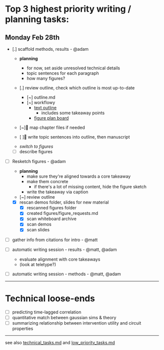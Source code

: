 # Top 3 highest priority writing / planning tasks:

## Monday Feb 28th
- [.] scaffold methods, results - @adam 
  - **planning**
    - for now, set aside unresolved technical details 
    - topic sentences for each paragraph
    - how many figures?
  - [.] review outline, check which outline is most up-to-date
    - [~] outline.md
    - [~] workflowy 
      - [text outline](https://beta.workflowy.com/#/232d9f5210ee)
        - includes some takeaway points
      - [figure plan board](https://beta.workflowy.com/#/60a88f9b8aaa)
  
  - [~]🧿 map chapter files if needed
  - [ ]🧿 write topic sentences into outline, then manuscript
  <!-- - [ ] write results forecasts  -->
  - *switch to figures*
  - [ ] describe figures 
  
- [ ] Resketch figures - @adam
  - **planning**
    - make sure they're aligned towards a core takeaway 
    - make them concrete
      - if there's a lot of missing content, hide the figure sketch
    - write the takeaway via caption 
  - [~] review outline 
  - [x] rescan demos folder, slides for new material 
    - [x] rescanned figures folder 
    - [x] created figures/figure_requests.md
    - [x] scan whiteboard archive
    - [x] scan demos 
    - [x] scan slides
  <!-- - [ ] point to where source files (svg / g-drawing) -->
  
- [ ] gather info from citations for intro - @matt 
- [ ] automatic writing session - results - @matt, @adam
  - evaluate alignment with core takeaways
  - (look at teletype?)
  
- [ ] automatic writing session - methods - @matt, @adam

----

# Technical loose-ends 
- [ ] predicting time-lagged correlation 
- [ ] quantitative match between gaussian sims & theory
- [ ] summarizing relationship between intervention utility and circuit properties 

--- 
see also [technical_tasks.md](sketches_and_notation/technical_tasks.md) and [low_priority_tasks.md](sketches_and_notation/low_priority_tasks.md)